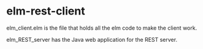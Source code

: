 # elm-rest-client
elm_client.elm is the file that holds all the elm code to make the client work.

elm_REST_server has the Java web application for the REST server.
